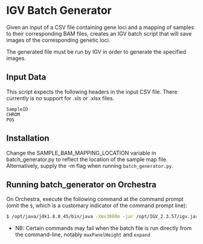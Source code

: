 

# IGV Batch Generator

Given an input of a CSV file containing gene loci and a mapping of
samples to their corresponding BAM files, creates an IGV batch script
that will save images of the corresponding genetic loci.

The generated file must be run by IGV in order to generate the specified
images.

## Input Data

This script expects the following headers in the input CSV file.
There currently is no support for .xls or .xlsx files.

    SampleID
    CHROM
    POS

## Installation

Change the SAMPLE_BAM_MAPPING_LOCATION variable in batch_generator.py
to reflect the location of the sample map file. Alternatively, supply
the -m flag when running `batch_generator.py`.

## Running batch_generator on Orchestra

On Orchestra, execute the following command at the command prompt (omit
the `$`, which is a customary indicator of the command prompt line):

```sh
$ /opt/java/jdk1.8.0_45/bin/java -Xmx3000m -jar /opt/IGV_2.3.57/igv.jar -b BATCH_FILE_PATH
```

* NB: Certain commands may fail when the batch file is run directly from
  the command-line, notably `maxPanelHeight` and `expand`



